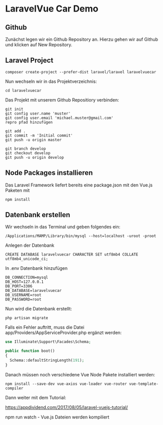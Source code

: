# LaravelVue Car Demo

## Github

Zunächst legen wir ein Github Repository an.
Hierzu gehen wir auf Github und klicken auf New Repository.

## Laravel Project 
```
composer create-project --prefer-dist laravel/laravel laravelvuecar
```
Nun wechseln wir in das Projektverzeichnis:
```
cd laravelvuecar
```

Das Projekt mit unserem Github Repositiory verbinden:
```
git init
git config user.name 'muster'
git config user.email 'michael.muster@gmail.com'
repro pfad hinzufügen

git add .
git commit -m 'Initial commit'
git push -u origin master

git branch develop
git checkout develop
git push -u origin develop
```

## Node Packages installieren
Das Laravel Framework liefert bereits eine package.json mit
den Vue.js Paketen mit
```
npm install
```

## Datenbank erstellen

Wir wechseln in das Terminal und geben folgendes ein:
```
/Applications/MAMP/Library/bin/mysql --host=localhost -uroot -proot
```
Anlegen der Datenbank
```
CREATE DATABASE laravelvuecar CHARACTER SET utf8mb4 COLLATE utf8mb4_unicode_ci;
```
In .env Datenbank hinzufügen
```
DB_CONNECTION=mysql
DB_HOST=127.0.0.1
DB_PORT=3306
DB_DATABASE=laravelvuecar
DB_USERNAME=root
DB_PASSWORD=root
```

Nun wird die Datenbank erstellt:
```
php artisan migrate
```

Falls ein Fehler auftritt, muss die Datei app/Providers/AppServiceProvider.php ergänzt werden:
```php
use Illuminate\Support\Facades\Schema;

public function boot()
{
  Schema::defaultStringLength(191);
}
```

Danach müssen noch verschiedene Vue Node Pakete installiert werden:
```
npm install --save-dev vue-axios vue-loader vue-router vue-template-compiler
```

Dann weiter mit dem Tutorial:

https://appdividend.com/2017/08/05/laravel-vuejs-tutorial/

npm run watch - Vue.js Dateien werden kompiliert